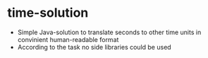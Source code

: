 # time-solution
  + Simple Java-solution to translate seconds to other time units in convinient human-readable format
  + According to the task no side libraries could be used
  

